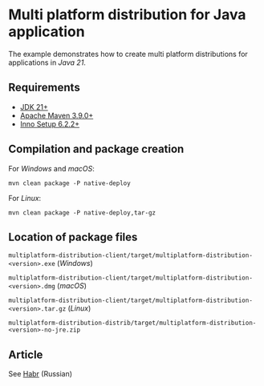 # Multi platform distribution for Java application

The example demonstrates how to create multi platform distributions for applications in *Java 21*.

## Requirements

* [JDK 21+](https://www.oracle.com/java/technologies/downloads/)
* [Apache Maven 3.9.0+](https://maven.apache.org/download.cgi)
* [Inno Setup 6.2.2+](https://jrsoftware.org/isinfo.php)

## Compilation and package creation

For *Windows* and *macOS*:

    mvn clean package -P native-deploy
    
For *Linux*:

    mvn clean package -P native-deploy,tar-gz
    
## Location of package files

`multiplatform-distribution-client/target/multiplatform-distribution-<version>.exe` (*Windows*)

`multiplatform-distribution-client/target/multiplatform-distribution-<version>.dmg` (*macOS*)

`multiplatform-distribution-client/target/multiplatform-distribution-<version>.tar.gz` (*Linux*)

`multiplatform-distribution-distrib/target/multiplatform-distribution-<version>-no-jre.zip`

## Article

See [Habr](https://habr.com/company/jugru/blog/340248/) (Russian)
